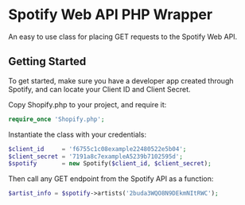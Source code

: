 # Spotify Web API PHP Wrapper

An easy to use class for placing GET requests to the Spotify Web API.

## Getting Started

To get started, make sure you have a developer app created through Spotify, and can locate your Client ID and Client Secret.

Copy Shopify.php to your project, and require it:
```php
require_once 'Shopify.php';
```

Instantiate the class with your credentials:
```php
$client_id     = 'f6755c1c08example22480522e5b04';
$client_secret = '7191a8c7exampleA5239b7102595d';
$spotify       = new Spotify($client_id, $client_secret);
```

Then call any GET endpoint from the Spotify API as a function:
```php
$artist_info = $spotify->artists('2buda3WQO8N9DEkmNItRWC');
```
